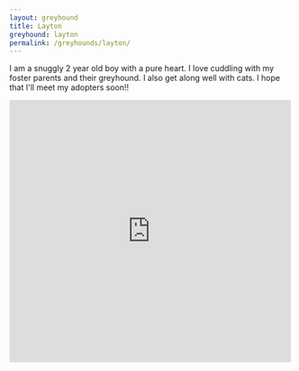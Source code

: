 ```yaml
---
layout: greyhound
title: Layton
greyhound: layton
permalink: /greyhounds/layton/
---
```



I am a snuggly 2 year old boy with a pure heart. I love cuddling with my foster parents and their greyhound. I also get along well with cats. I hope that I'll meet my adopters soon!!

<iframe src="https://www.facebook.com/plugins/post.php?href=https%3A%2F%2Fwww.facebook.com%2Fgreyhoundpetscentraltexas%2Fposts%2F10155379739973572%3A0&width=500" width="500" height="466" style="border:none;overflow:hidden" scrolling="no" frameborder="0" allowTransparency="true"></iframe>

